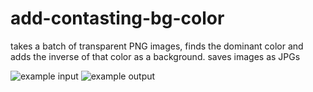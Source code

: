 # add-contasting-bg-color
 takes a batch of transparent PNG images, finds the dominant color and adds the inverse of that color as a background.  saves images as JPGs

![example input](https://i.imgur.com/TEosELi.png)
![example output](https://i.imgur.com/ijSwqfx.png)